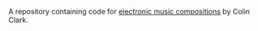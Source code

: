 A repository containing code for [electronic music compositions](http://soundcloud.com/colinbdclark) by Colin Clark.
